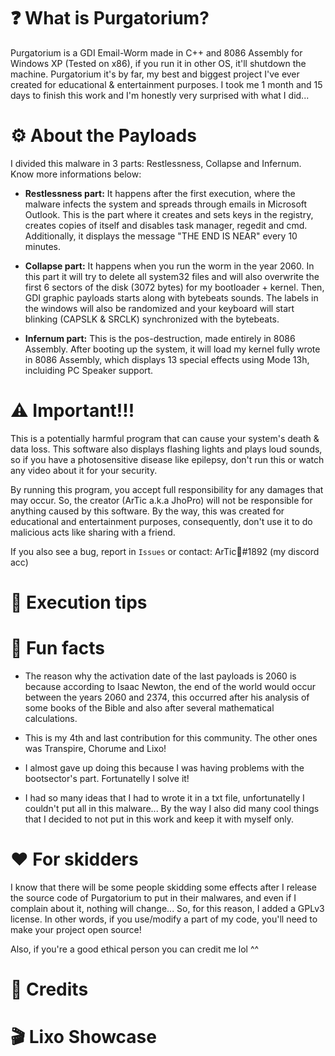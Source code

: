 # ❓ What is Purgatorium?
Purgatorium is a GDI Email-Worm made in C++ and 8086 Assembly for Windows XP (Tested on x86), if you run it in other OS, it'll shutdown the machine. Purgatorium it's by far, my best and biggest project I've ever created for educational &amp; entertainment purposes. I took me 1 month and 15 days to finish this work and I'm honestly very surprised with what I did...

# ⚙️ About the Payloads
I divided this malware in 3 parts: Restlessness, Collapse and Infernum. Know more informations below:

* <b>Restlessness part:</b> It happens after the first execution, where the malware infects the system and spreads through emails in Microsoft Outlook. This is the part where it creates and sets keys in the registry, creates copies of itself and disables task manager, regedit and cmd. Additionally, it displays the message "THE END IS NEAR" every 10 minutes.

* <b>Collapse part:</b> It happens when you run the worm in the year 2060. In this part it will try to delete all system32 files and will also overwrite the first 6 sectors of the disk (3072 bytes) for my bootloader + kernel. Then, GDI graphic payloads starts along with bytebeats sounds. The labels in the windows will also be randomized and your keyboard will start blinking (CAPSLK & SRCLK) synchronized with the bytebeats.

* <b>Infernum part:</b> This is the pos-destruction, made entirely in 8086 Assembly. After booting up the system, it will load my kernel fully wrote in 8086 Assembly, which displays 13 special effects using Mode 13h, incluiding PC Speaker support.

# ⚠️ Important!!!
This is a potentially harmful program that can cause your system's death & data loss. This software also displays flashing lights and plays loud sounds, so if you have a photosensitive disease like epilepsy, don't run this or watch any video about it for your security.

By running this program, you accept full responsibility for any damages that may occur. So, the creator (ArTic a.k.a JhoPro) will not be responsible for anything caused by this software. By the way, this was created for educational and entertainment purposes, consequently, don't use it to do malicious acts like sharing with a friend.

If you also see a bug, report in `Issues` or contact: ArTic🌊#1892 (my discord acc)

# 🚀 Execution tips

# 🤔 Fun facts
* The reason why the activation date of the last payloads is 2060 is because according to Isaac Newton, the end of the world would occur between the years 2060 and 2374, this occurred after his analysis of some books of the Bible and also after several mathematical calculations.

* This is my 4th and last contribution for this community. The other ones was Transpire, Chorume and Lixo!

* I almost gave up doing this because I was having problems with the bootsector's part. Fortunatelly I solve it!

* I had so many ideas that I had to wrote it in a txt file, unfortunatelly I couldn't put all in this malware... By the way I also did many cool things that I decided to not put in this work and keep it with myself only.

# ❤️ For skidders
I know that there will be some people skidding some effects after I release the source code of Purgatorium to put in their malwares, and even if I complain about it, nothing will change... So, for this reason, I added a GPLv3 license. In other words, if you use/modify a part of my code, you'll need to make your project open source!

Also, if you're a good ethical person you can credit me lol ^^

# 🤝 Credits


# 🎬 Lixo Showcase
